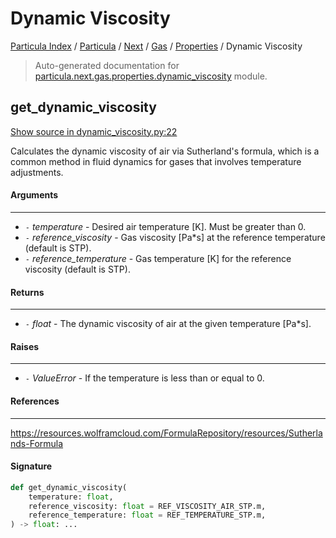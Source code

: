 # Dynamic Viscosity

[Particula Index](../../../../README.md#particula-index) / [Particula](../../../index.md#particula) / [Next](../../index.md#next) / [Gas](../index.md#gas) / [Properties](./index.md#properties) / Dynamic Viscosity

> Auto-generated documentation for [particula.next.gas.properties.dynamic_viscosity](../../../../../../particula/next/gas/properties/dynamic_viscosity.py) module.

## get_dynamic_viscosity

[Show source in dynamic_viscosity.py:22](../../../../../../particula/next/gas/properties/dynamic_viscosity.py#L22)

Calculates the dynamic viscosity of air via Sutherland's formula, which is
a common method in fluid dynamics for gases that involves temperature
adjustments.

#### Arguments

-----
- `-` *temperature* - Desired air temperature [K]. Must be greater than 0.
- `-` *reference_viscosity* - Gas viscosity [Pa*s] at the reference temperature
(default is STP).
- `-` *reference_temperature* - Gas temperature [K] for the reference viscosity
(default is STP).

#### Returns

--------
- `-` *float* - The dynamic viscosity of air at the given temperature [Pa*s].

#### Raises

------
- `-` *ValueError* - If the temperature is less than or equal to 0.

#### References

----------
https://resources.wolframcloud.com/FormulaRepository/resources/Sutherlands-Formula

#### Signature

```python
def get_dynamic_viscosity(
    temperature: float,
    reference_viscosity: float = REF_VISCOSITY_AIR_STP.m,
    reference_temperature: float = REF_TEMPERATURE_STP.m,
) -> float: ...
```

